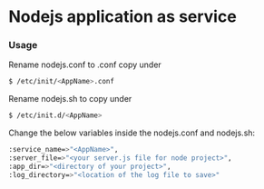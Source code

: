 # Nodejs application as service

### Usage

Rename nodejs.conf to <AppName>.conf copy under

```sh
$ /etc/init/<AppName>.conf
```

Rename nodejs.sh to <AppName> copy under

```sh
$ /etc/init.d/<AppName>
```
Change the below variables inside the nodejs.conf and nodejs.sh:

```sh
:service_name=>"<AppName>",
:server_file=>"<your server.js file for node project>",
:app_dir=>"<directory of your project>",
:log_directory=>"<location of the log file to save>"
```
   


